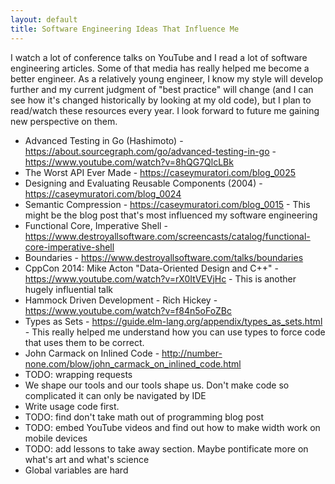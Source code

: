 ```yaml
---
layout: default
title: Software Engineering Ideas That Influence Me
---
```


I watch a lot of conference talks on YouTube and I read a lot of software engineering articles. Some of that media has really helped me become a better engineer. As a relatively young engineer, I know my style will develop further and my current judgment of "best practice" will change (and I can see how it's changed historically by looking at my old code), but I plan to read/watch these resources every year. I look forward to future me gaining new perspective on them.

- Advanced Testing in Go (Hashimoto) - https://about.sourcegraph.com/go/advanced-testing-in-go - https://www.youtube.com/watch?v=8hQG7QlcLBk
- The Worst API Ever Made - https://caseymuratori.com/blog_0025
- Designing and Evaluating Reusable Components (2004) - https://caseymuratori.com/blog_0024
- Semantic Compression - https://caseymuratori.com/blog_0015 - This might be the blog post that's most influenced my software engineering
- Functional Core, Imperative Shell - https://www.destroyallsoftware.com/screencasts/catalog/functional-core-imperative-shell
- Boundaries - https://www.destroyallsoftware.com/talks/boundaries
- CppCon 2014: Mike Acton "Data-Oriented Design and C++" - https://www.youtube.com/watch?v=rX0ItVEVjHc - This is another hugely influential talk
- Hammock Driven Development - Rich Hickey - https://www.youtube.com/watch?v=f84n5oFoZBc
- Types as Sets - https://guide.elm-lang.org/appendix/types_as_sets.html - This really helped me understand how you can use types to force code that uses them to be correct.
- John Carmack on Inlined Code - http://number-none.com/blow/john_carmack_on_inlined_code.html
- TODO: wrapping requests
- We shape our tools and our tools shape us. Don't make code so complicated it can only be navigated by IDE
- Write usage code first.
- TODO: find don't take math out of programming blog post
- TODO: embed YouTube videos and find out how to make width work on mobile devices
- TODO: add lessons to take away section. Maybe pontificate more on what's art and what's science
- Global variables are hard
